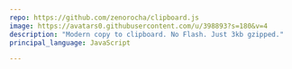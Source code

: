 ```yaml
---
repo: https://github.com/zenorocha/clipboard.js
image: https://avatars0.githubusercontent.com/u/398893?s=180&v=4
description: "Modern copy to clipboard. No Flash. Just 3kb gzipped."
principal_language: JavaScript

---
```

